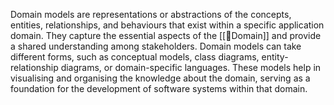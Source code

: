 Domain models are representations or abstractions of the concepts, entities, relationships, and behaviours that exist within a specific application domain. 
They capture the essential aspects of the [[🤌Domain]] and provide a shared understanding among stakeholders.
Domain models can take different forms, such as conceptual models, class diagrams, entity-relationship diagrams, or domain-specific languages.
These models help in visualising and organising the knowledge about the domain, serving as a foundation for the development of software systems within that domain.

